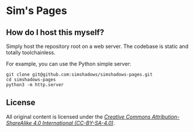 # Sim's Pages

## How do I host this myself?

Simply host the repository root on a web server. The codebase is static and totally toolchainless.

For example, you can use the Python simple server:

```
git clone git@github.com:simshadows/simshadows-pages.git
cd simshadows-pages
python3 -m http.server
```

## License

All original content is licensed under the [*Creative Commons Attribution-ShareAlike 4.0 International (CC-BY-SA-4.0)*](https://creativecommons.org/licenses/by-sa/4.0/).
